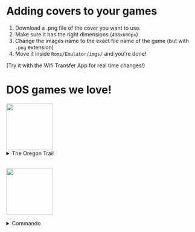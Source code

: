 # Adding covers to your games
1. Download a .png file of the cover you want to use.
2. Make sure it has the right dimensions (`498x680px`)
3. Change the images name to the exact file name of the game (but with `.png` extension)
4. Move it inside `Roms/Emulator/imgs/` and you're done!
   
(Try it with the Wifi Transfer App for real time changes!)

# DOS games we love!
<img width="123" src="https://www.neverdiemedia.com/cdn/shop/files/2012125151646567REWL6778RE.jpg?v=1713623724">
<div background-color="#eeeeee">
<details>
  <summary>The Oregon Trail</summary>
  <br>
  
  <i>Recommended by:</i>
  <br>
  <a href="https://github.com/sundownersport/">
  <img src="https://avatars.githubusercontent.com/sundownersport?s=24" align="left"/></a>
  sundownersport
  <br>
  <a href="https://github.com/369px/">
  <img src="https://avatars.githubusercontent.com/369px?s=24" align="left"/></a>
  369px

<br></details></div>

<br><img width="123" src="https://cdn.wikimg.net/en/strategywiki/images/thumb/3/36/Commando_CPC_box.jpg/300px-Commando_CPC_box.jpg">
<details>
  <summary>Commando</summary>
  <br>
  
  <i>Recommended by:</i>
  <br>
  <a href="https://github.com/369px/">
  <img src="https://avatars.githubusercontent.com/369px?s=24" align="left"/></a>
  369px
    
</details>
